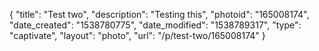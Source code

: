 {
    "title": "Test two",
    "description": "Testing this",
    "photoid": "165008174",
    "date_created": "1538780775",
    "date_modified": "1538789317",
    "type": "captivate",
    "layout": "photo",
    "url": "\/p\/test-two\/165008174"
}